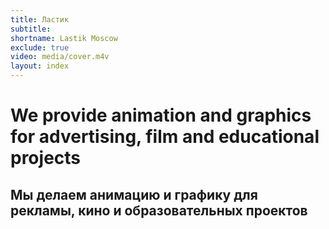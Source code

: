 ```yaml
---
title: Ластик
subtitle:
shortname: Lastik Moscow
exclude: true
video: media/cover.m4v
layout: index
---
```



# We provide animation and graphics for advertising, film and educational projects

## Мы делаем анимацию и графику для рекламы, кино и образовательных проектов
